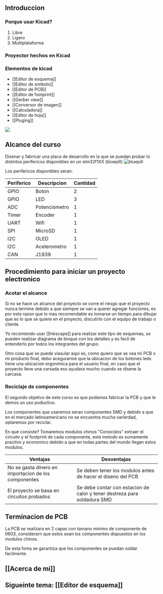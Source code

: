 ## Introduccion 

### Porque usar Kicad?
1. Libre
2. Ligero
3. Multiplataforma
### Proyector hechos en Kicad

### Elementos de kicad

* [[Editor de esquema]]
* [[Editor de simbolo]]
* [[Editor de PCB]]
* [[Editor de footprint]]
* [[Gerber view]]
* [[Conversor de imagen]]
* [[Calculadora]]
* [[Editor de hoja]]
* [[Pluging]]

![](https://i.imgur.com/RCOImkz.png)

## Alcance del curso

Disenar y fabricar una placa de desarrollo en la que se puedan probar lo distintos perifericos disponibles en un stm32f1XX (bluepill)
![bluepill](https://i.imgur.com/QzVFhJl.png)

Los perifericos disponibles seran:

| Periferico      | Descripcion   | Cantidad |
| ----------- | -----------   |---------------|
| GPIO        | Boton         | 2 |
| GPIO        | LED           | 3 |
| ADC         | Potenciometro | 1 |
| Timer       | Encoder       | 1 |
| UART        | Wifi          | 1 |
| SPI         | MicroSD       | 1 |
| I2C         | OLED          | 1 |
| I2C         | Acelerometro  | 1 |
| CAN         | J1939         | 1 |

## Procedimiento para iniciar un proyecto electronico

### Acotar el alcance
Si no se hace un alcance del proyecto se corre el riesgo que el proyecto nunca termine debido a que siempre se van a querer agregar funciones, es por esta razon que lo mas recomendable es tomarse un tiempo para dibujar que es lo que se quiere en el proyecto, discutirlo con el equipo de trabajo o cliente. 

Yo recomiendo usar [[Inkscape]] para realizar este tipo de esquemas, se pueden realizar diagrama de bloque con los detalles y es facil de entenderlo por todos los integrantes del grupo.

Otro cosa que se puede viasular aqui es, como quiero que se vea mi PCB o mi producto final, debo acegurarme que la ubicacion de los botones  leds tiene una ubicacion ergonimica para el usuario final, en caso que el proyecto lleve una carsada eso ayudara mucho cuando se disene la carcasa.

### Reciclaje de componentes

El segundo objetivo de este curso es que podamos fabricar la PCB y que le demos un uso poductivo.

Los componentes que usaremos seran componentes SMD y debido a que en el mercado latinoamericano no se encuentra mucha varierdad, optaremos por reciclar.

En que consiste? Tomaremos modulos chinos "Conocidos" extraer el circuito y el footprint de cada componente, este metodo es sumamente practivo y economico debido a que en todas partes del mundo llegan estos modulos.

| Ventajas      | Desventajas   |
| ----------- | -----------   |
| No se gasta dinero en importacion de los componentes | Se deben tener los modulos antes de hacer el diseno del PCB|
| El proyecto se basa en circuitos probados| Se debe contar con estacion de calor y tener destreza para soldadura SMD|

## Terminacion de PCB

La PCB se realizara en 2 capas con tamano minimo de componente de 0603, considerarn que estos sean los componentes dispuestos en los modulos chinos.

De esta foma se garantiza que los componentes se puedan soldar facilmente.

## [[Acerca de mi]]




## Sigueinte tema: [[Editor de esquema]]

